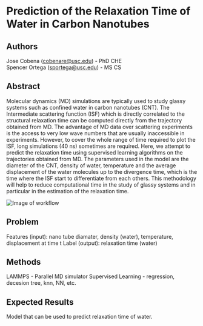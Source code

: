 # Prediction of the Relaxation Time of Water in Carbon Nanotubes
  
## Authors
Jose Cobena (cobenare@usc.edu) - PhD CHE  
Spencer Ortega (sportega@usc.edu) - MS CS 

## Abstract
Molecular dynamics (MD) simulations are typically used to study glassy systems such as confined water in carbon nanotubes (CNT). The Intermediate scattering function (ISF) which is directly correlated to the structural relaxation time can be computed directly from the trajectory obtained from MD. The advantage of MD data over scattering experiments is the access to very low wave numbers that are usually inaccessible in experiments. However, to cover the whole range of time required to plot the ISF, long simulations (40 ns) sometimes are required. Here, we attempt to predict the relaxation time using supervised learning algorithms on the trajectories obtained from MD. The parameters used in the model are the diameter of the CNT, density of water, temperature and the average displacement of the water molecules up to the divergence time, which is the time where the ISF start to differentiate from each others. This methodology will help to reduce computational time in the study of glassy systems and in particular in the estimation of the relaxation time.

![Image of workflow](https://github.com/spencer-ortega/cs653-final/blob/master/images/workflow.jpg)
  
## Problem
Features (input): nano tube diamater, density (water), temperature, displacement at time t
Label (output): relaxation time (water)

## Methods
LAMMPS - Parallel MD simulator
Supervised Learning - regression, decesion tree, knn, NN, etc. 

## Expected Results
Model that can be used to predict relaxation time of water.  

